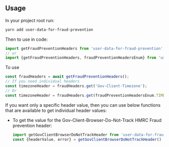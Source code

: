 ## Usage 

In your project root run:

```sh
yarn add user-data-for-fraud-prevention
```

Then to use in code:

```js
import getFraudPreventionHeaders from 'user-data-for-fraud-prevention';
// or
import {getFraudPreventionHeaders, fraudPreventionHeadersEnum} from 'user-data-for-fraud-prevention';
```

To use

```js
const fraudHeaders = await getFraudPreventionHeaders();
// If you need individual headers
const timezoneHeader = fraudHeaders.get('Gov-Client-Timezone');
// Or
const timezoneHeader = fraudHeaders.get(fraudPreventionHeadersEnum.TIMEZONE);
```

If you want only a specific header value, then you can use below functions that are available to get individual header values:

* To get the value for the Gov-Client-Browser-Do-Not-Track HMRC Fraud prevention header:

    ```js
    import getGovClientBrowserDoNotTrackHeader from 'user-data-for-fraud-prevention';
    const {headerValue, error} = getGovClientBrowserDoNotTrackHeader()
    ```